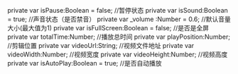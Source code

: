 private var isPause:Boolean = false;        //暂停状态 
private var isSound:Boolean = true;         //声音状态（是否禁音） 
private var _volume :Number = 0.6;          //默认音量大小(最大值为1)
private var isFullScreen:Boolean = false;   //是否是全屏   
private var totalTime:Number;              //播放总时间
private var playPosition:Number;            //剪辑位置
private var videoUrl:String;              //视频文件地址
private var videoWidth:Number;            //视频宽度
private var videoHeight:Number;           //视频高度  
private var isAutoPlay:Boolean = true;     //是否自动播放          